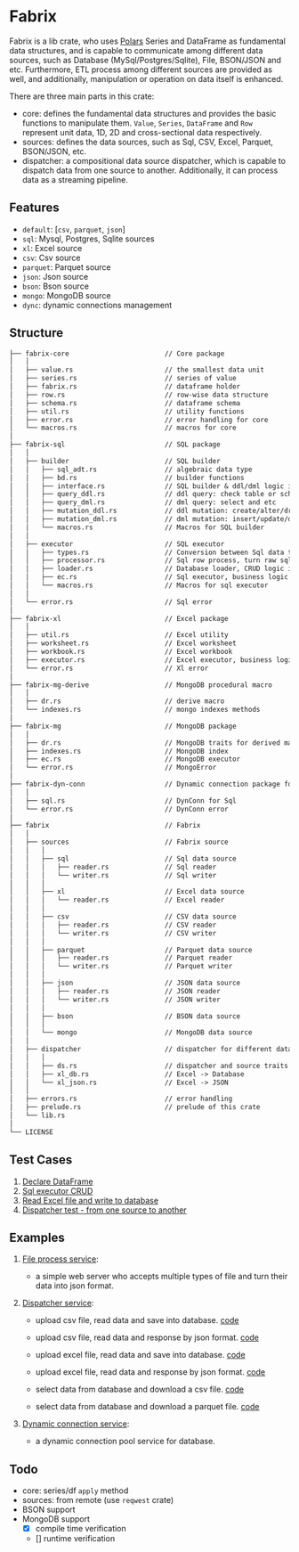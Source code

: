 # Fabrix

Fabrix is a lib crate, who uses [Polars](https://github.com/pola-rs/polars) Series and DataFrame as fundamental data structures, and is capable to communicate among different data sources, such as Database (MySql/Postgres/Sqlite), File, BSON/JSON and etc. Furthermore, ETL process among different sources are provided as well, and additionally, manipulation or operation on data itself is enhanced.

There are three main parts in this crate:

- core: defines the fundamental data structures and provides the basic functions to manipulate them. `Value`, `Series`, `DataFrame` and `Row` represent unit data, 1D, 2D and cross-sectional data respectively.
- sources: defines the data sources, such as Sql, CSV, Excel, Parquet, BSON/JSON, etc.
- dispatcher: a compositional data source dispatcher, which is capable to dispatch data from one source to another. Additionally, it can process data as a streaming pipeline.

## Features

- `default`: [`csv`, `parquet`, `json`]
- `sql`: Mysql, Postgres, Sqlite sources
- `xl`: Excel source
- `csv`: Csv source
- `parquet`: Parquet source
- `json`: Json source
- `bson`: Bson source
- `mongo`: MongoDB source
- `dync`: dynamic connections management

## Structure

```txt
├── fabrix-core                        // Core package
│   │
│   ├── value.rs                       // the smallest data unit
│   ├── series.rs                      // series of value
│   ├── fabrix.rs                      // dataframe holder
│   ├── row.rs                         // row-wise data structure
│   ├── schema.rs                      // dataframe schema
│   ├── util.rs                        // utility functions
│   ├── error.rs                       // error handling for core
│   └── macros.rs                      // macros for core
│
├── fabrix-sql                         // SQL package
│   │
│   ├── builder                        // SQL builder
│   │   ├── sql_adt.rs                 // algebraic data type
│   │   ├── bd.rs                      // builder functions
│   │   ├── interface.rs               // SQL builder & ddl/dml logic interface
│   │   ├── query_ddl.rs               // ddl query: check table or schema
│   │   ├── query_dml.rs               // dml query: select and etc
│   │   ├── mutation_ddl.rs            // ddl mutation: create/alter/drop table
│   │   ├── mutation_dml.rs            // dml mutation: insert/update/delete data
│   │   └── macros.rs                  // Macros for SQL builder
│   │
│   ├── executor                       // SQL executor
│   │   ├── types.rs                   // Conversion between Sql data type and Fabrix `Value`
│   │   ├── processor.rs               // Sql row process, turn raw sql row into `Vec<Value>` or `Row`
│   │   ├── loader.rs                  // Database loader, CRUD logic implementation
│   │   ├── ec.rs                      // Sql executor, business logic implementation
│   │   └── macros.rs                  // Macros for sql executor
│   │
│   └── error.rs                       // Sql error
│
├── fabrix-xl                          // Excel package
│   │
│   ├── util.rs                        // Excel utility
│   ├── worksheet.rs                   // Excel worksheet
│   ├── workbook.rs                    // Excel workbook
│   ├── executor.rs                    // Excel executor, business logic implementation
│   └── error.rs                       // Xl error
│
├── fabrix-mg-derive                   // MongoDB procedural macro
│   │
│   ├── dr.rs                          // derive macro
│   └── indexes.rs                     // mongo indexes methods
│
├── fabrix-mg                          // MongoDB package
│   │
│   ├── dr.rs                          // MongoDB traits for derived macro
│   ├── indexes.rs                     // MongoDB index
│   ├── ec.rs                          // MongoDB executor
│   └── error.rs                       // MongoError
│
├── fabrix-dyn-conn                    // Dynamic connection package for Database & MongoDB
│   │
│   ├── sql.rs                         // DynConn for Sql
│   └── error.rs                       // DynConn error
│
├── fabrix                             // Fabrix
│   │
│   ├── sources                        // Fabrix source
│   │   │
│   │   ├── sql                        // Sql data source
│   │   │   ├── reader.rs              // Sql reader
│   │   │   └── writer.rs              // Sql writer
│   │   │
│   │   ├── xl                         // Excel data source
│   │   │   └── reader.rs              // Excel reader
│   │   │
│   │   ├── csv                        // CSV data source
│   │   │   ├── reader.rs              // CSV reader
│   │   │   └── writer.rs              // CSV writer
│   │   │
│   │   ├── parquet                    // Parquet data source
│   │   │   ├── reader.rs              // Parquet reader
│   │   │   └── writer.rs              // Parquet writer
│   │   │
│   │   ├── json                       // JSON data source
│   │   │   ├── reader.rs              // JSON reader
│   │   │   └── writer.rs              // JSON writer
│   │   │
│   │   ├── bson                       // BSON data source
│   │   │
│   │   └── mongo                      // MongoDB data source
│   │
│   ├── dispatcher                     // dispatcher for different data source
│   │   │
│   │   ├── ds.rs                      // dispatcher and source traits
│   │   ├── xl_db.rs                   // Excel -> Database
│   │   └── xl_json.rs                 // Excel -> JSON
│   │
│   ├── errors.rs                      // error handling
│   ├── prelude.rs                     // prelude of this crate
│   └── lib.rs
│
└── LICENSE
```

## Test Cases

1. [Declare DataFrame](./fabrix-core/tests/declare_df_test.rs)
1. [Sql executor CRUD](./fabrix-sql/tests/sql_executor_test.rs)
1. [Read Excel file and write to database](./fabrix/tests/read_xl_to_db_test.rs)
1. [Dispatcher test - from one source to another](./fabrix/tests/dispatcher_tests.rs)

## Examples

1. [File process service](./examples/file_process_service/src/main.rs):

   - a simple web server who accepts multiple types of file and turn their data into json format.

1. [Dispatcher service](./examples/dispatcher_service/src/main.rs):

   - upload csv file, read data and save into database. [code](./examples/dispatcher_service/src/csv2db.rs)

   - upload csv file, read data and response by json format. [code](./examples/dispatcher_service/src/csv2json.rs)

   - upload excel file, read data and save into database. [code](./examples/dispatcher_service/src/xl2db.rs)

   - upload excel file, read data and response by json format. [code](./examples/dispatcher_service/src/xl2json.rs)

   - select data from database and download a csv file. [code](./examples/dispatcher_service/src/db2csv.rs)

   - select data from database and download a parquet file. [code](./examples/dispatcher_service/src/db2parquet.rs)

1. [Dynamic connection service](./examples/dync_service/src/main.rs):

   - a dynamic connection pool service for database.

## Todo

- core: series/df `apply` method
- sources: from remote (use `reqwest` crate)
- BSON support
- MongoDB support
  - [x] compile time verification
  - [] runtime verification

